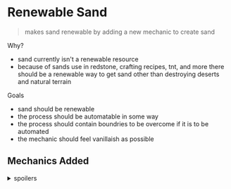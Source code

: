 # Renewable Sand
> makes sand renewable by adding a new mechanic to create sand

Why?
- sand currently isn't a renewable resource
- because of sands use in redstone, crafting recipes, tnt, and more there should be a renewable way to get sand other than destroying deserts and natural terrain

Goals
- sand should be renewable
- the process should be automatable in some way
- the process should contain boundries to be overcome if it is to be automated
- the mechanic should feel vanillaish as possible

## Mechanics Added
<details><summary>spoilers</summary><p>

### anvils
> anvils will now crush cobblestone and gravel

when an anvil falls on a cobblestone or gravel block 
after enough height and negative y velocity the block will be crushed

cobblestone will turned into gravel when crushed

gravel will turn into sand when crushed

</p></details>